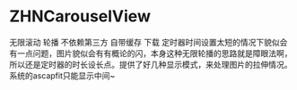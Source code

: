 # ZHNCarouselView
无限滚动 轮播 不依赖第三方 自带缓存 下载
定时器时间设置太短的情况下貌似会有一点问题，图片貌似会有有概论的闪，本身这种无限轮播的思路就是障眼法啊，所以还是定时器的时长设长点。提供了好几种显示模式，来处理图片的拉伸情况。系统的ascapfit只能显示中间~

